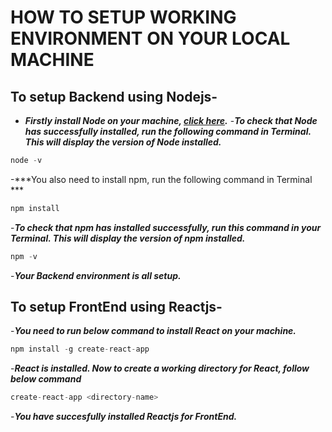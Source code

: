 # HOW TO SETUP WORKING ENVIRONMENT ON YOUR LOCAL MACHINE

## To setup Backend using Nodejs-
- ***Firstly install Node on your machine, [click here](https://nodejs.org/en/).***
-***To check that Node has successfully installed, run the following command in Terminal. This will display the version of Node installed.***

```js
node -v
```

-***You also need to install npm, run the following command in Terminal ***

```js
npm install
```

-***To check that npm has installed successfully, run this command in your Terminal. This will display the version of npm installed.***

```js
npm -v
```

-***Your Backend environment is all setup.***

## To setup FrontEnd using Reactjs-

-***You need to run below command to install React on your machine.***

```js
npm install -g create-react-app  
```

-***React is installed. Now to create a working directory for React, follow below command***

```js
create-react-app <directory-name>
```
-***You have succesfully installed Reactjs for FrontEnd.***

